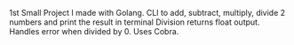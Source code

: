 1st Small Project I made with Golang.
CLI to add, subtract, multiply, divide 2 numbers and print the result in terminal
Division returns float output. Handles error when divided by 0.
Uses Cobra.